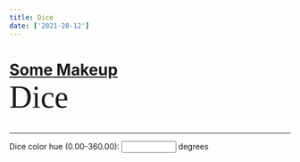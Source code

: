 ```yaml
---
title: Dice
date: ['2021-20-12']
---
```


# [Some Makeup](/) **Dice**

<div class="wrapper">
	<Dice bg hue={deg} />
</div>

<hr/>

<p>
	<label>
		Dice color hue (0.00-360.00):
		<input type="number" inputmode="decimal" min="0" max="360" step="0.01" bind:value={deg} /> degrees
	</label>
</p>

<script>
	import Dice from '../libs/css-dice/dice.svelte';
	import {onDestroy} from 'svelte';
	let deg = 358.7;
	$: setCssColor = setNewCssColors(deg);

	const setNewCssColors = (deg) => {
		if (typeof document === 'undefined') return false;
		document.documentElement.style.setProperty('--new-fg-h', deg);
		document.documentElement.classList.add('new-colors');
		return true;
	};

	onDestroy(() => typeof document !== 'undefined' ? document.documentElement.classList.remove('new-colors') : false);
</script>

<style>
	@import '../app-input.css';

	:global(:root.new-colors) {
		--bg: hsl(var(--new-fg-h,358.7),25%,5%);
		--fg: hsl(var(--new-fg-h,358.7),75%,75%);
	}

	h1 strong {
		display: block;
		font-size: 2em;
		font-family: serif;
		font-weight: normal;
		text-transform: none;
	}

	.wrapper {
		display: grid;
		place-items: center;
	}

	input {
		width: calc(6ch + 4em);
		text-align: center;
	}
</style>

